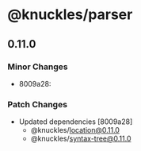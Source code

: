 # @knuckles/parser

## 0.11.0

### Minor Changes

- 8009a28:

### Patch Changes

- Updated dependencies [8009a28]
  - @knuckles/location@0.11.0
  - @knuckles/syntax-tree@0.11.0
